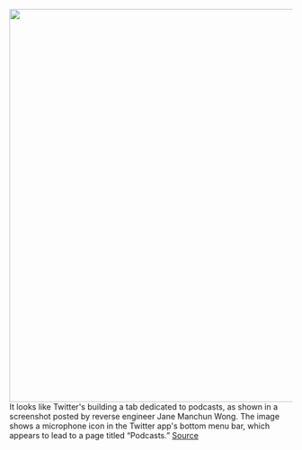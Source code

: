 <img src='https://cdn.vox-cdn.com/thumbor/HP8brQTXJE9xBqZjpsmjXvQQtvw=/0x0:2040x1360/1200x800/filters:focal(857x517:1183x843)/cdn.vox-cdn.com/uploads/chorus_image/image/70571996/acastro_170726_1777_0012.0.jpg' width='700px' /><br/>
It looks like Twitter's building a tab dedicated to podcasts, as shown in a screenshot posted by reverse engineer Jane Manchun Wong. The image shows a microphone icon in the Twitter app's bottom menu bar, which appears to lead to a page titled “Podcasts.”
<a href='https://www.theverge.com/2022/3/2/22958814/twitter-building-podcasts-tab-audio-spaces'> Source <a/>
